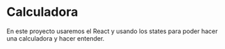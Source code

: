 # Calculadora
En este proyecto usaremos el React y usando los states para poder hacer una calculadora y hacer entender.

